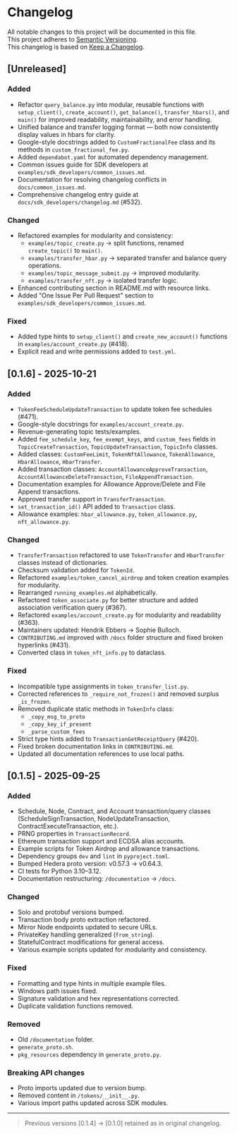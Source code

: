 # Changelog

All notable changes to this project will be documented in this file.  
This project adheres to [Semantic Versioning](https://semver.org).  
This changelog is based on [Keep a Changelog](https://keepachangelog.com/en/1.1.0/).

## [Unreleased]

### Added
- Refactor `query_balance.py` into modular, reusable functions with `setup_client()`, `create_account()`, `get_balance()`, `transfer_hbars()`, and `main()` for improved readability, maintainability, and error handling.
- Unified balance and transfer logging format — both now consistently display values in hbars for clarity.
- Google-style docstrings added to `CustomFractionalFee` class and its methods in `custom_fractional_fee.py`.
- Added `dependabot.yaml` for automated dependency management.
- Common issues guide for SDK developers at `examples/sdk_developers/common_issues.md`.
- Documentation for resolving changelog conflicts in `docs/common_issues.md`.
- Comprehensive changelog entry guide at `docs/sdk_developers/changelog.md` (#532).

### Changed
- Refactored examples for modularity and consistency:
  - `examples/topic_create.py` → split functions, renamed `create_topic()` to `main()`.
  - `examples/transfer_hbar.py` → separated transfer and balance query operations.
  - `examples/topic_message_submit.py` → improved modularity.
  - `examples/transfer_nft.py` → isolated transfer logic.
- Enhanced contributing section in README.md with resource links.
- Added "One Issue Per Pull Request" section to `examples/sdk_developers/common_issues.md`.

### Fixed
- Added type hints to `setup_client()` and `create_new_account()` functions in `examples/account_create.py` (#418).
- Explicit read and write permissions added to `test.yml`.

## [0.1.6] - 2025-10-21

### Added
- `TokenFeeScheduleUpdateTransaction` to update token fee schedules (#471).
- Google-style docstrings for `examples/account_create.py`.
- Revenue-generating topic tests/examples.
- Added `fee_schedule_key`, `fee_exempt_keys`, and `custom_fees` fields in `TopicCreateTransaction`, `TopicUpdateTransaction`, `TopicInfo` classes.
- Added classes: `CustomFeeLimit`, `TokenNftAllowance`, `TokenAllowance`, `HbarAllowance`, `HbarTransfer`.
- Added transaction classes: `AccountAllowanceApproveTransaction`, `AccountAllowanceDeleteTransaction`, `FileAppendTransaction`.
- Documentation examples for Allowance Approve/Delete and File Append transactions.
- Approved transfer support in `TransferTransaction`.
- `set_transaction_id()` API added to `Transaction` class.
- Allowance examples: `hbar_allowance.py`, `token_allowance.py`, `nft_allowance.py`.

### Changed
- `TransferTransaction` refactored to use `TokenTransfer` and `HbarTransfer` classes instead of dictionaries.
- Checksum validation added for `TokenId`.
- Refactored `examples/token_cancel_airdrop` and token creation examples for modularity.
- Rearranged `running_examples.md` alphabetically.
- Refactored `token_associate.py` for better structure and added association verification query (#367).
- Refactored `examples/account_create.py` for modularity and readability (#363).
- Maintainers updated: Hendrik Ebbers → Sophie Bulloch.
- `CONTRIBUTING.md` improved with `/docs` folder structure and fixed broken hyperlinks (#431).
- Converted class in `token_nft_info.py` to dataclass.

### Fixed
- Incompatible type assignments in `token_transfer_list.py`.
- Corrected references to `_require_not_frozen()` and removed surplus `_is_frozen`.
- Removed duplicate static methods in `TokenInfo` class:
  - `_copy_msg_to_proto`
  - `_copy_key_if_present`
  - `_parse_custom_fees`
- Strict type hints added to `TransactionGetReceiptQuery` (#420).
- Fixed broken documentation links in `CONTRIBUTING.md`.
- Updated all documentation references to use local paths.

## [0.1.5] - 2025-09-25

### Added
- Schedule, Node, Contract, and Account transaction/query classes (ScheduleSignTransaction, NodeUpdateTransaction, ContractExecuteTransaction, etc.).
- PRNG properties in `TransactionRecord`.
- Ethereum transaction support and ECDSA alias accounts.
- Example scripts for Token Airdrop and allowance transactions.
- Dependency groups `dev` and `lint` in `pyproject.toml`.
- Bumped Hedera proto version: v0.57.3 → v0.64.3.
- CI tests for Python 3.10–3.12.
- Documentation restructuring: `/documentation` → `/docs`.

### Changed
- Solo and protobuf versions bumped.
- Transaction body proto extraction refactored.
- Mirror Node endpoints updated to secure URLs.
- PrivateKey handling generalized (`from_string`).
- StatefulContract modifications for general access.
- Various example scripts updated for modularity and consistency.

### Fixed
- Formatting and type hints in multiple example files.
- Windows path issues fixed.
- Signature validation and hex representations corrected.
- Duplicate validation functions removed.

### Removed
- Old `/documentation` folder.
- `generate_proto.sh`.
- `pkg_resources` dependency in `generate_proto.py`.

### Breaking API changes
- Proto imports updated due to version bump.
- Removed content in `/tokens/__init__.py`.
- Various import paths updated across SDK modules.

---

> Previous versions [0.1.4] → [0.1.0] retained as in original changelog.
